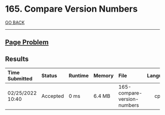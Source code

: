 # 165. Compare Version Numbers

[GO BACK](../README.md)

___

## [Page Problem](https://leetcode.com/problems/compare-version-numbers/)

## Results

| Time Submitted   | Status   | Runtime | Memory | File                        | Language |
| :--------------- | :------- | :------ | :----- | :-------------------------- | :------: |
| 02/25/2022 10:40 | Accepted | 0 ms    | 6.4 MB | 165-compare-version-numbers |   cpp    |
